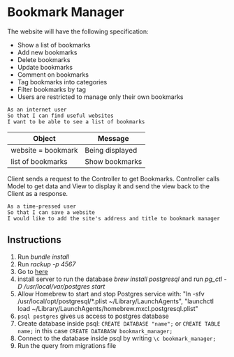 # Bookmark Manager

The website will have the following specification:

- Show a list of bookmarks
- Add new bookmarks
- Delete bookmarks
- Update bookmarks
- Comment on bookmarks
- Tag bookmarks into categories
- Filter bookmarks by tag
- Users are restricted to manage only their own bookmarks

```
As an internet user
So that I can find useful websites
I want to be able to see a list of bookmarks
```

| Object                | Message                 |
| --------------------- | ----------------------- |
| website = bookmark    | Being displayed         |
| list of bookmarks     | Show bookmarks          |

Client sends a request to the Controller to get Bookmarks.
Controller calls Model to get data and View to display it and send the view back to the Client as a response.

```
As a time-pressed user
So that I can save a website
I would like to add the site's address and title to bookmark manager
```

## Instructions
1. Run _bundle install_
2. Run _rackup -p 4567_
3. Go to [here](url (http://localhost:4567))
4. install server to run the database _brew install postgresql_ and run _pg\_ctl -D /usr/local/var/postgres start_
5. Allow Homebrew to start and stop Postgres service with: "ln -sfv /usr/local/opt/postgresql/*.plist ~/Library/LaunchAgents", 
"launchctl load ~/Library/LaunchAgents/homebrew.mxcl.postgresql.plist"
6. `psql postgres` gives us access to postgres database
7. Create database inside psql: `CREATE DATABASE "name";` or `CREATE TABLE name;` in this case `CREATE DATABASW bookmark_manager;`
8. Connect to the database inside psql by writing `\c bookmark_manager;`
9. Run the query from migrations file